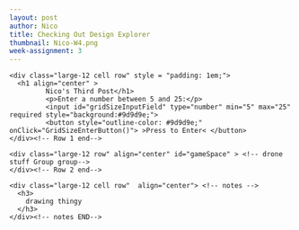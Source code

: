 ```yaml
---
layout: post
author: Nico
title: Checking Out Design Explorer
thumbnail: Nico-W4.png
week-assignment: 3
---
```


<!-- cd /mnt/c/Users/nicol/GitHub/SNWG -->
<!-- jekyll serve -->

<!-- Other JS plugins can be included here -->




<div class="grid-container" >
  <div class="grid-x grid-padding-x" ><!-- this is my primary group-->


    <div class="large-12 cell row" style = "padding: 1em;">
      <h1 align="center" >
             Nico's Third Post</h1>
             <p>Enter a number between 5 and 25:</p>
             <input id="gridSizeInputField" type="number" min="5" max="25" required style="background:#9d9d9e;">
             <button style="outline-color: #9d9d9e;" onClick="GridSizeEnterButton()"> >Press to Enter< </button>
    </div><!-- Row 1 end-->

    <div class="large-12 row" align="center" id="gameSpace" > <!-- drone stuff Group group-->
    </div><!-- Row 2 end-->

    <div class="large-12 cell row"  align="center"> <!-- notes -->
      <h3>
        drawing thingy
      </h3>
    </div><!-- notes END-->


  </div><!-- grix x end-->

</div><!-- end container-->
<script>
    var gameDiv = document.getElementById("gameSpace");

    function GridSizeEnterButton() {
        var inPutObj = document.getElementById("gridSizeInputField");
        if (inPutObj.checkValidity() == false) {
            while (gameDiv.hasChildNodes()) {
                  gameDiv.removeChild(gameDiv.lastChild);
              }
            var ahahahGif = document.createElement("img");
                ahahahGif.setAttribute("src",'/img/nazel/nazel-3/Denis-jurasic-park-gif-ahahah.gif');
                ahahahGif.setAttribute("height", "500px");
                ahahahGif.setAttribute("width", "500px");
            var payAttention = document.createElement('p');
            payAttention.innerHTML ="follow the directions";
            document.getElementById("gameSpace").appendChild(ahahahGif);
            document.getElementById("gameSpace").appendChild(payAttention);


        } // end if
        else {
            while (gameDiv.hasChildNodes()) {
                  gameDiv.removeChild(gameDiv.lastChild);
              }//end while
            var inputGridSize = document.getElementById("gridSizeInputField").value;
            for (var i = 0; i<inputGridSize; i+=1){
              for (var j = 0; j<inputGridSize; j+=1){
                var cardDiv = document.createElement('div');
                cardDiv.style.background= "black";
                cardDiv.style.width= "25px";
                cardDiv.style.height= "25px";

                cardDiv.addEventListener("mouseenter",function(event){ event.target.style.color = "#8bc5c5";}, false);

                gameDiv.appendChild(cardDiv);
                console.log("doin-suptin");
              }

            }//end for grid
        }//end else
    }//end grid size function

</script>
